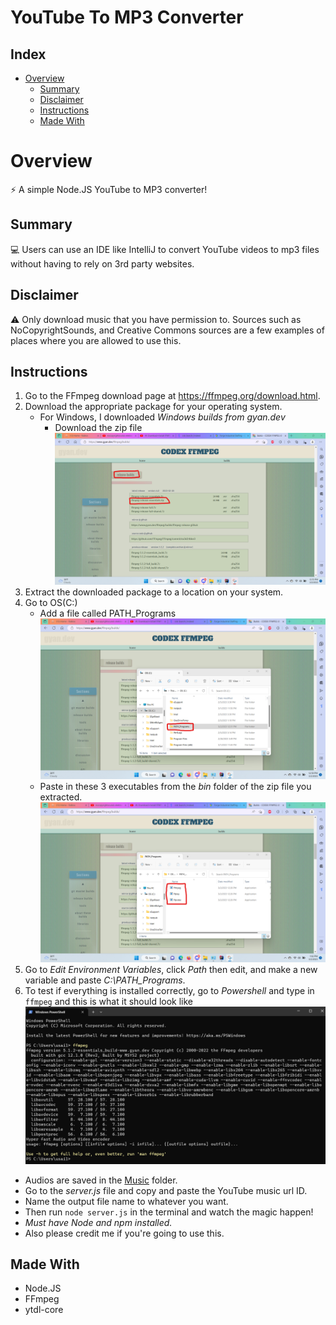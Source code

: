 ﻿# YouTube To MP3 Converter

## Index
- [Overview](#overview)
  - [Summary](#summary)
  - [Disclaimer](#disclaimer)
  - [Instructions](#instructions)
  - [Made With](#made-with)

# Overview

⚡ A simple Node.JS YouTube to MP3 converter!

## Summary

💻 Users can use an IDE like IntelliJ to convert YouTube videos to mp3 files without having to rely on 3rd party websites.

## Disclaimer

⚠ Only download music that you have permission to. Sources such as NoCopyrightSounds, and Creative Commons sources are a few examples of places where you are allowed to use this.

## Instructions

1. Go to the FFmpeg download page at https://ffmpeg.org/download.html.
2. Download the appropriate package for your operating system.
    * For Windows, I downloaded *Windows builds from gyan.dev*
        * Download the zip file ![](./Screenshots/Screenshot-2023-03-02-125544.png)
3. Extract the downloaded package to a location on your system.
4. Go to OS(C:)
    * Add a file called PATH_Programs ![](./Screenshots/Screenshot-2023-03-02-130006.png)
    * Paste in these 3 executables from the *bin* folder of the zip file you extracted. ![](./Screenshots/Screenshot-2023-03-02-130227.png)
5. Go to *Edit Environment Variables*, click *Path* then edit, and make a new variable and paste *C:\PATH_Programs*.
6. To test if everything is installed correctly, go to *Powershell* and type in `ffmpeg` and this is what it should look like ![](./Screenshots/Screenshot-2023-03-02-130845.png)

* Audios are saved in the [Music](./Music) folder.
* Go to the *server.js* file and copy and paste the YouTube music url ID.
* Name the output file name to whatever you want.
* Then run `node server.js` in the terminal and watch the magic happen!
* *Must have Node and npm installed.*
* Also please credit me if you're going to use this.

## Made With

* Node.JS
* FFmpeg
* ytdl-core
